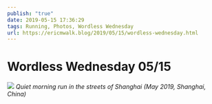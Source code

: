 ```yaml
---
publish: "true"
date: 2019-05-15 17:36:29
tags: Running, Photos, Wordless Wednesday
url: https://ericmwalk.blog/2019/05/15/wordless-wednesday.html
---
```


# Wordless Wednesday 05/15

![](https://ericmwalk.blog/uploads/2021/148fae0b80.jpg)
*Quiet morning run in the streets of Shanghai (May 2019, Shanghai, China)*
